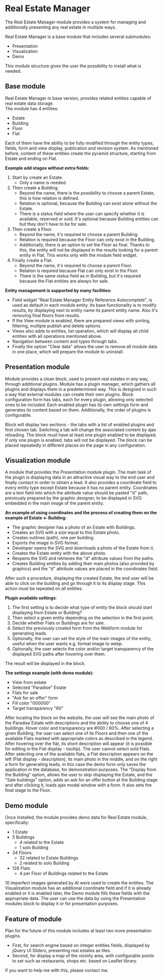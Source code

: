 <h1>Real Estate Manager</h1>

<p>
  The Real Estate Manager module provides a system for managing and additionally
  presenting any real estate in multiple ways.
</p>
<p>
  Real Estate Manager is a base module that includes several submodules:
  <ul>
    <li>Presentation</li>
    <li>Visualization</li>
    <li>Demo</li>
  </ul>
  This module structure gives the user the possibility to install what is
  needed.
</p>
<h2>Base module</h2>
<p>
  Real Estate Manager in base version, provides related entities capable of real
  estate data storage.</br>
  The module has 4 entities:
  <ul>
    <li>Estate</li>
    <li>Building</li>
    <li>Floor</li>
    <li>Flat</li>
  </ul>
  Each of them have the ability to be fully modified through the entity types,
  fields, form and view display, publication and revision system. As mentioned
  before, content of these entities create the pyramid structure, starting from
  Estate and ending on Flat.
</p>
<p>
  <b>Example add stages without extra fields:</b>
  <ol>
    <li>
      Start by create an Estate.
      <ul>
        <li>Only a name is needed.</li>
      </ul>
    </li>
    <li>
      Then create a Building.
      <ul>
        <li>
          Beyond the name, there is the possibility to choose a parent Estate,
          this is how relation is defined.
        </li> 
        <li>
          Relation is optional, because the Building can exist alone without the
          Estate.
        </li>
        <li>
          There is a status field where the user can specify whether it is
          available, reserved or sold. It's optional because Building entities
          can but they don't have to be for sale.
        </li>
      </ul>
    </li>
    <li>
      Then create a Floor.
      <ul>
        <li>
          Beyond the name, it's required to choose a parent Building.
        </li>
        <li>
          Relation is required because the Floor can only exist in the Building.
        </li>
        <li>
          Additionally, there is an option to set the Floor as final. Thanks to
          this, the entity will not be displayed in the results looking for a
          parent entity in Flat. This works only with the module field widget.
        </li>
      </ul>
    </li>
    <li>
      Finally create a Flat.
      <ul>
        <li>
          Beyond the name, it's required to choose a parent Floor.
        </li>
        <li>
          Relation is required because Flat can only exist in the Floor.
        </li>
        <li>
          There is the same status field as in Building, but it's required
          because the Flat entities are always for sale.
        </li>
      </ul>
    </li>
  </ol>
</p>
<p>
  <b>Entity management is supported by many facilities:</b>
  <ul>
    <li>
      Field widget "Real Estate Manager Entity Reference Autocomplete", is used
      as default in each module entity. Its base functionality is to modify
      results, by displaying next to entity name its parent entity name. Also
      it's removing final floors from results.
    </li>
    <li>
      If the View module is enabled, there are prepared views with sorting,
      filtering, multiple publish and delete options.
    </li>
    <li>
      Views also adds to entities, list operation, which will display all child
      entities with all operations mentioned above.
    </li>
    <li>
      Navigation between content and types through tabs.
    </li>
    <li>
      Finally the option "Clear data" allows the user to remove all module data
      in one place, which will prepare the module to uninstall.
    </li>
  </ul>
</p>
<h2>Presentation module</h2>
<p>
  Module provides a clean block, used to present real estates in any way,
  through additional plugins. Module has a plugin manager, which gathers all
  plugins and displays them in a predetermined way. This is designed in such a
  way that external modules can create their own plugins. Block configuration
  form has tabs, each for every plugin, allowing only selected ones to be
  included. Each enabled plugin has its own settings form and generates its
  content based on them. Additionally, the order of plugins is configurable.
</p>
<p>
  Block will display two sections - the tabs with a list of enabled plugins and
  first chosen tab. Switching a tab will change the associated content by ajax
  reloading. The block must have at least one plugin enabled to be displayed.
  If only one plugin is enabled, tabs will not be displayed. The block can be
  placed repeatedly in different places on the page in any configuration.
</p>
<h2>Visualization module</h2>
<p>
  A module that provides the Presentation module plugin. The main task of the
  plugin is displaying data in an attractive visual way to the end user and
  finally contact in order to obtain a lead. It also provides a coordinate
  field to every entity type except Estate because it has no parent entity.
  Coordinates are a text field into which the attribute value should be pasted
  "d" path, previously prepared by the graphic designer, to be displayed in SVG
  embedded in the main image of the parent entity.
</p>
<p>
  <b>An example of using coordinates and the process of creating them on the
  example of Estate <- Building:</b>
  <ul>
    <li>
      The graphic designer has a photo of an Estate with Buildings.
    </li>
    <li>
      Creates an SVG with a size equal to this Estate photo.
    </li>
    <li>
      Creates outlines (path), one per building.
    </li>
    <li>
      Exports the image in SVG format.
    </li>
    <li>
      Developer opens the SVG and downloads a photo of the Estate from it.
    </li>
    <li>
      Creates the Estate entity with the above photo.
    </li>
    <li>
      Reopens the SVG and retrieves the "d" attribute values from the paths.
    </li>
    <li>
      Creates Building entities by adding their main photos (also provided by
      graphics) and the "d" attribute values are placed in the coordinates
      field.
    </li>
  </ul>
</p>
<p>
  After such a procedure, displaying the created Estate, the end user will be
  able to click on the building and go through it to its display stage. This
  action must be repeated on all entities.
</p>
<p>
  <b>Plugin available settings</b>:
  <ol>
    <li>
      The first setting is to decide what type of entity the block should start
      displaying from Estate or Building?
    </li>
    <li>
      Then select a given entity depending on the selection in the first point.
    </li>
    <li>
      Decide whether Flats or Buildings are for sale.
    </li>
    <li>
      Select the previously created form from the Webform module for generating
      leads.
    </li>
    <li>
      Optionally, the user can set the style of the main images of the entity,
      useful when the user wants e.g. format image to webp.
    </li>
    <li>
      Optionally, the user selects the color and/or target transparency of the
      displayed SVG paths after hovering over them.
    </li>
  </ol>
</p>
<p>
  The result will be displayed in the block.
</p>
<p>
  <b>The settings example (with demo module):</b>
  <ul>
    <li>
      View from estate
    </li>
    <li>
      Selected "Paradise" Estate
    </li>
    <li>
      Flats for sale
    </li>
    <li>
      "Ask for an offer" form
    </li>
    <li>
      Fill color "000000"
    </li>
    <li>
      Target transparency "60"
    </li>
  </ul>
</p>
<p>
  After locating the block on the website, the user will see the main photo of
  the Paradise Estate with descriptions and the ability to choose one of 4
  buildings. Hover color and transparency are #000 / 60%. After selecting a
  given Building, the user can select one of its Floors and then one of the
  available Flats marked with appropriate colors as described in the legend.
  After hovering over the flat, its short description will appear (it is
  possible for editing in the Flat display - tooltip). The user cannot select
  sold Flats. After selecting one of the available flats, a Flat description
  appears on the left (Flat display - description), its main photo in the
  middle, and on the right a form for generating leads, in this case the demo
  form only saves the application in the database, for demonstration purposes.
  The "Display from the Building" option, allows the user to skip displaying the
  Estate, and the "Sale buildings" option, adds an ask for an offer button at
  the Building stage and after clicking it, loads ajax modal window with a form.
  It also sets the final stage to the Floor.
</p>
<h2>Demo module</h2>
<p>
  Once installed, the module provides demo data for Real Estate module,
  specifically:
  <ul>
    <li>
     1 Estate
    </li>
    <li>
      5 Buildings
      <ul>
        <li>
          4 related to the Estate
        </li>
        <li>
          1 solo Building
        </li>
      </ul>
    </li>
    <li>
      34 Floors
      <ul>
        <li>
          32 related to Estate Buildings
        </li>
        <li>
          2 related to solo Building
        </li>
      </ul>
    </li>
    <li>
      128 Flats
      <ul>
        <li>
          4 per Floor of Buildings related to the Estate
        </li>
      </ul>
    </li>
  </ul>
  <p>
    10 imperfect images generated by AI were used to create the entities. The
    Visualization module has an additional coordinate field and if it is already
    enabled or it is enabled later, the Demo module fills these fields with the
    appropriate data. The user can use the data by using the Presentation
    modules block to display it or for presentation purposes.
  </p>
</p>
<h2>Feature of module</h2>
<p>
  Plan for the future of this module includes at least two more presentation
  plugins.
  <ul>
    <li>
      First, for search engine based on integer entities fields, displayed by
      jQuery UI Sliders, presenting real estates as tiles.
    </li>
    <li>
      Second, for display a map of the vicinity area, with configurable points
      to set such as restaurants, shops etc. based on Leaflet library.
    </li>
  </ul>
  If you want to help me with this, please contact me.
<p>
